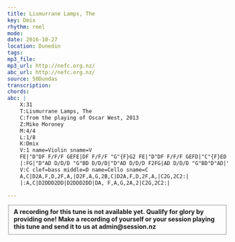 ```yaml
---
title: Lismurrane Lamps, The
key: Dmix
rhythm: reel 
mode:
date: 2016-10-27
location: Dunedin
tags:
mp3_file:
mp3_url: http://nefc.org.nz/
abc_url: http://nefc.org.nz/
source: 50Dundas
transcription:
chords: 
abc: |
    X:31
    T:Lismurrane Lamps, The
    C:from the playing of Oscar West, 2013
    Z:Mike Moroney
    M:4/4
    L:1/8
    K:Dmix
    V:1 name=Violin sname=V
    FE|"D"DF F/F/F GEFE|DF F/F/F "G"{F}G2 FE|"D"DF F/F/F GEFD|"C"{F}ED CD E2:|!
    |:FG|"D"AD D/D/D "G"BD D/D/D|"D"AD D/D/D F2FG|AD D/D/D "G"BD"D"AD|"C"{F}EDCDE2:|
    V:C clef=bass middle=D name=Cello sname=C
    A,C|D2A,F,D,2F,A,|D2F,A,G,2B,C|D2A,F,D,2F,A,|C2G,2C2:|
    |:A,C|D2DDD2DD|D2DDD2DD|DA, F,A,G,2A,2|C2G,2C2:|

---
```

<fieldset><strong>A recording for this tune is not available yet. Qualify for glory by providing one!
Make a recording of yourself or your session playing this tune and send it to us at admin@session.nz</strong></fieldset><br />
